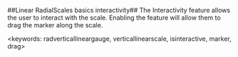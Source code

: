 ##Linear RadialScales basics interactivity##
The Interactivity feature allows the user to interact with the scale. Enabling the feature will allow them to drag the marker along the scale.

<keywords: radverticallineargauge, verticallinearscale, isinteractive, marker, drag>